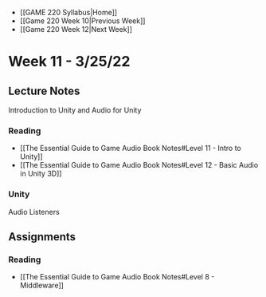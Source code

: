- [[GAME 220 Syllabus|Home]]
- [[Game 220 Week 10|Previous Week]]
- [[Game 220 Week 12|Next Week]]

# Week 11 - 3/25/22

## Lecture Notes
Introduction to Unity and Audio for Unity

### Reading
- [[The Essential Guide to Game Audio Book Notes#Level 11 - Intro to Unity]]
- [[The Essential Guide to Game Audio Book Notes#Level 12 - Basic Audio in Unity 3D]]

### Unity

Audio Listeners

## Assignments

### Reading
- [[The Essential Guide to Game Audio Book Notes#Level 8 - Middleware]]